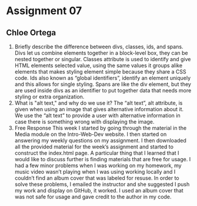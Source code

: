 # Assignment 07
## Chloe Ortega

1. Briefly describe the difference between divs, classes, ids, and spans.
    Divs let us combine elements together in a block-level box, they can be nested together or singular. Classes attribute is used to identify and give HTML elements selected value, using the same values it groups alike elements that makes styling element simple because they share a CSS code. Ids also known as “global identifiers”, identify an element uniquely and this allows for single styling. Spans are like the div element, but they are used inside divs as an identifier to put together data that needs more styling or extra organization.
2. What is "alt text," and why do we use it?
    The “alt text”, alt attribute, is given when using an image that gives alternative information about it. We use the “alt text” to provide a user with alternative information in case there is something wrong with displaying the image.
3. Free Response
    This week I started by going through the material in the Media module on the Intro-Web-Dev website. I then started on answering my weekly questions on my assignment. I then downloaded all the provided material for the week’s assignment and started to construct the index.html page. A particular thing that I learned that I would like to discuss further is finding materials that are free for usage. I had a few minor problems when I was working on my homework, my music video wasn’t playing when I was using working locally and I couldn’t find an album cover that was labeled for resuse. In order to solve these problems, I emailed the instructor and she suggested I push my work and display on GitHub, it worked. I used an album cover that was not safe for usage and gave credit to the author in my code.  
